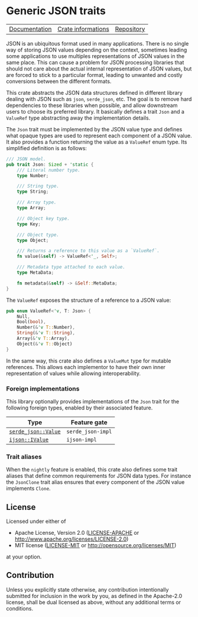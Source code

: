 # Generic JSON traits

<table><tr>
	<td><a href="https://docs.rs/generic-json">Documentation</a></td>
	<td><a href="https://crates.io/crates/generic-json">Crate informations</a></td>
	<td><a href="https://github.com/timothee-haudebourg/generic-json">Repository</a></td>
</tr></table>

JSON is an ubiquitous format used in many applications.
There is no single way of storing JSON values depending on the context,
sometimes leading some applications to use multiples representations of JSON values in the same place.
This can cause a problem for JSON processing libraries that should not care about the actual internal representation of JSON values,
but are forced to stick to a particular format,
leading to unwanted and costly conversions between the different formats.

This crate abstracts the JSON data structures defined in different library dealing with JSON such as `json`, `serde_json`, etc.
The goal is to remove hard dependencies to these libraries when possible,
and allow downstream users to choose its preferred library.
It basically defines a trait `Json` and a `ValueRef` type abstracting away the implementation details.

The `Json` trait must be implemented by the JSON value type
and defines what opaque types are used to represent each component of a JSON value.
It also provides a function returning the value as a `ValueRef` enum type.
Its simplified definition is as follows:
```rust
/// JSON model.
pub trait Json: Sized + 'static {
    /// Literal number type.
    type Number;

    /// String type.
    type String;

    /// Array type.
    type Array;

    /// Object key type.
    type Key;

    /// Object type.
    type Object;

    /// Returns a reference to this value as a `ValueRef`.
    fn value(&self) -> ValueRef<'_, Self>;

    /// Metadata type attached to each value.
    type MetaData;

    fn metadata(&self) -> &Self::MetaData;
}
```

The `ValueRef` exposes the structure of a reference to a JSON value:
```rust
pub enum ValueRef<'v, T: Json> {
    Null,
    Bool(bool),
    Number(&'v T::Number),
    String(&'v T::String),
    Array(&'v T::Array),
    Object(&'v T::Object)
}
```

In the same way, this crate also defines a `ValueMut` type for mutable references.
This allows each implementor to have their own inner representation of values while allowing interoperability.

### Foreign implementations

This library optionally provides implementations of the `Json` trait for
the following foreign types, enabled by their associated feature.

| Type                                                                          | Feature gate      |
|-------------------------------------------------------------------------------|-------------------|
| [`serde_json::Value`](https://docs.serde.rs/serde_json/value/enum.Value.html) | `serde_json-impl` |
| [`ijson::IValue`](https://docs.rs/ijson/latest/ijson/struct.IValue.html)      | `ijson-impl`      |

### Trait aliases

When the `nightly` feature is enabled,
this crate also defines some trait aliases that define common
requirements for JSON data types.
For instance the `JsonClone` trait alias ensures that every component
of the JSON value implements `Clone`.

## License

Licensed under either of

 * Apache License, Version 2.0 ([LICENSE-APACHE](LICENSE-APACHE) or http://www.apache.org/licenses/LICENSE-2.0)
 * MIT license ([LICENSE-MIT](LICENSE-MIT) or http://opensource.org/licenses/MIT)

at your option.

## Contribution

Unless you explicitly state otherwise, any contribution intentionally submitted
for inclusion in the work by you, as defined in the Apache-2.0 license, shall be dual licensed as above, without any
additional terms or conditions.
